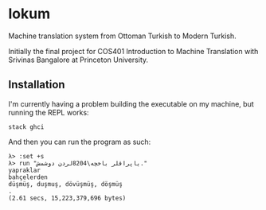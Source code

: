 # lokum
Machine translation system from Ottoman Turkish to Modern Turkish.

Initially the final project for COS401 Introduction to Machine Translation with Srivinas Bangalore at Princeton University.

## Installation

I'm currently having a problem building the executable on my machine, but running the REPL works:

```
stack ghci
```

And then you can run the program as such:

```
λ> :set +s
λ> run "ياپراقلر باخچه\8204لردن دوشمش."
yapraklar
bahçelerden
düşmüş, duşmuş, dövüşmüş, döşmüş
.
(2.61 secs, 15,223,379,696 bytes)
```
